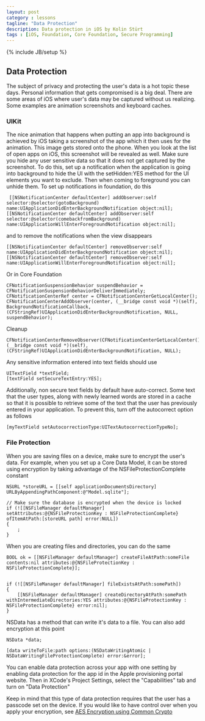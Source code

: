 ```yaml
---
layout: post
category : lessons
tagline: "Data Protection"
description: Data protection in iOS by Kolin Stürt
tags : [iOS, Foundation, Core Foundation, Secure Programming]
---
```

{% include JB/setup %}

## Data Protection

The subject of privacy and protecting the user's data is a hot topic these days. Personal information that gets compromised is a big deal. There are some areas of iOS where user's data may be captured without us realizing. Some examples are animation screenshots and keyboard caches.

### UIKit

The nice animation that happens when putting an app into background is achieved by iOS taking a screenshot of the app which it then uses for the animation. This image gets stored onto the phone. When you look at the list of open apps on iOS, this screenshot will be revealed as well. Make sure you hide any user sensitive data so that it does not get captured by the screenshot. To do this, set up a notification when the application is going into background to hide the UI with the setHidden:YES method for the UI elements you want to exclude. Then when coming to foreground you can unhide them. To set up notifications in foundation, do this

	 [[NSNotificationCenter defaultCenter] addObserver:self selector:@selector(gotoBackground) name:UIApplicationDidEnterBackgroundNotification object:nil];
    [[NSNotificationCenter defaultCenter] addObserver:self selector:@selector(comebackfromBackground) name:UIApplicationWillEnterForegroundNotification object:nil];
    
and to remove the notifications when the view disappears
    
    [[NSNotificationCenter defaultCenter] removeObserver:self name:UIApplicationDidEnterBackgroundNotification object:nil];
    [[NSNotificationCenter defaultCenter] removeObserver:self name:UIApplicationWillEnterForegroundNotification object:nil];
    
Or in Core Foundation
    
    CFNotificationSuspensionBehavior suspendBehavior = CFNotificationSuspensionBehaviorDeliverImmediately;
    CFNotificationCenterRef center = CFNotificationCenterGetLocalCenter();
    CFNotificationCenterAddObserver(center, (__bridge const void *)(self), BackgroundNotificationCallback, (CFStringRef)UIApplicationDidEnterBackgroundNotification, NULL, suspendBehavior);
    
Cleanup
    
    CFNotificationCenterRemoveObserver(CFNotificationCenterGetLocalCenter(), (__bridge const void *)(self), (CFStringRef)UIApplicationDidEnterBackgroundNotification, NULL);

Any sensitive information entered into text fields should use 
	
	UITextField *textField;
    [textField setSecureTextEntry:YES];

Additionally, non secure text fields by default have auto-correct. Some text that the user types, along with newly learned words are stored in a cache so that it is possible to retrieve some of the text that the user has previously entered in your application. To prevent this, turn off the autocorrect option as follows
 
	[myTextField setAutocorrectionType:UITextAutocorrectionTypeNo];

### File Protection

When you are saving files on a device, make sure to encrypt the user's data. For example, when you set up a Core Data Model, it can be stored using encryption by taking advantage of the NSFileProtectionComplete constant

	NSURL *storeURL = [[self applicationDocumentsDirectory] URLByAppendingPathComponent:@"Model.sqlite"];
    
    // Make sure the database is encrypted when the device is locked
    if (![[NSFileManager defaultManager] setAttributes:@{NSFileProtectionKey : NSFileProtectionComplete} ofItemAtPath:[storeURL path] error:NULL])
    {
        ;
    }
    
    
When you are creating files and directories, you can do the same
 
	BOOL ok = [[NSFileManager defaultManager] createFileAtPath:someFile contents:nil attributes:@{NSFileProtectionKey : NSFileProtectionComplete}];

    
    if (![[NSFileManager defaultManager] fileExistsAtPath:somePath])
    {
        [[NSFileManager defaultManager] createDirectoryAtPath:somePath withIntermediateDirectories:YES attributes:@{NSFileProtectionKey : NSFileProtectionComplete} error:nil];
    }

NSData has a method that can write it's data to a file. You can also add encryption at this point

	NSData *data;

	[data writeToFile:path options:(NSDataWritingAtomic | NSDataWritingFileProtectionComplete) error:&error];

You can enable data protection across your app with one setting by enabling data protection for the app id in the Apple provisioning portal website. Then in XCode's Project Settings, select the "Capabilities" tab and turn on "Data Protection"

Keep in mind that this type of data protection requires that the user has a passcode set on the device. If you would like to have control over when you apply your encryption, see [AES Encryption using Common Crypto](http://collinbstuart.github.io/lessons/2014/01/01/common_crypto)
